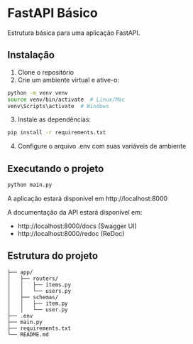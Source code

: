 # FastAPI Básico

Estrutura básica para uma aplicação FastAPI.

## Instalação

1. Clone o repositório
2. Crie um ambiente virtual e ative-o:
```bash
python -m venv venv
source venv/bin/activate  # Linux/Mac
venv\Scripts\activate  # Windows
```

3. Instale as dependências:
```bash
pip install -r requirements.txt
```

4. Configure o arquivo .env com suas variáveis de ambiente

## Executando o projeto

```bash
python main.py
```

A aplicação estará disponível em http://localhost:8000

A documentação da API estará disponível em:
- http://localhost:8000/docs (Swagger UI)
- http://localhost:8000/redoc (ReDoc)

## Estrutura do projeto

```
├── app/
│   ├── routers/
│   │   ├── items.py
│   │   └── users.py
│   ├── schemas/
│   │   ├── item.py
│   │   └── user.py
├── .env
├── main.py
├── requirements.txt
└── README.md
``` 